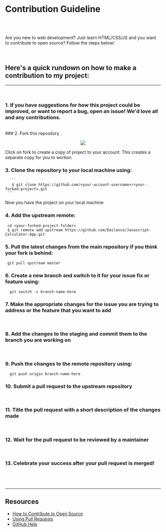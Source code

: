 # Contribution Guideline

<br>

<br>

Are you new to web development? Just learn HTML/CSS/JS and you want to contribute to open source?  Follow the steps below!

<br>

## **Here's a quick rundown on how to make a contribution to my project:**

---

<br>

### 1. If you have suggestions for how this project could be improved, or want to report a bug, open an issue! We'd love all and any contributions.
   <br>
### 2. Fork this repository .
   <p align="center">  <img  src="https://i.imgur.com/P0n6f97.png">  </p>
   Click on fork to create a copy of project to your account. This creates a separate copy for you to workon
   <br>
   
### 3. Clone the repository to your local machine using:
      ```
       $ git clone https://github.com/<your-account-username>/<your-forked-project>.git 
     ```
  Now you have the project on your local machine

### 4. Add the upstream remote:

   ```
    cd <your-forked-project-folder>
    $ git remote add upstream https://github.com/Emilance/Javascript-Calculator-App.git
   ```

### 5. Pull the latest changes from the main repository if you think your fork is behind:

   ```
    git pull upstream master
   ```

### 6. Create a new branch and switch to it for your issue fix or feature using:

   ```
     git switch -c branch-name-here
   ```

### 7. Make the appropriate changes for the issue you are trying to address or the feature that you want to add

   <br>

### 8. Add the changes to the staging  and commit them to the branch you are working on

   <br>

### 9. Push the changes to the remote repository using:

   ```
     git push origin branch-name-here
   ```

### 10. Submit a **pull request** to the upstream repository

   <br>

### 11. Title the **pull request** with a short description of the changes made

   <br>

### 12. Wait for the pull request to be reviewed by a maintainer

   <br>



### 13. Celebrate your success after your pull request is merged!

## <br>



---

## Resources

- [How to Contribute to Open Source](https://opensource.guide/how-to-contribute/)
- [Using Pull Requests](https://help.github.com/articles/about-pull-requests/)
- [GitHub Help](https://help.github.com)



